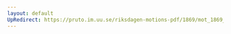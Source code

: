 ```yaml
---
layout: default
UpRedirect: https://pruto.im.uu.se/riksdagen-motions-pdf/1869/mot_1869__fk__3.pdf
---
```

